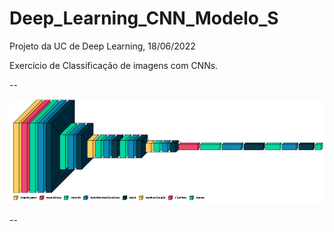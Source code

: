 # Deep_Learning_CNN_Modelo_S
Projeto da UC de Deep Learning, 18/06/2022

Exercício de Classificação de imagens com CNNs.

--
<p align="center">
<img src="Modelo_S_Batch_Norm.PNG" width="1000px"/>
</p>
--
